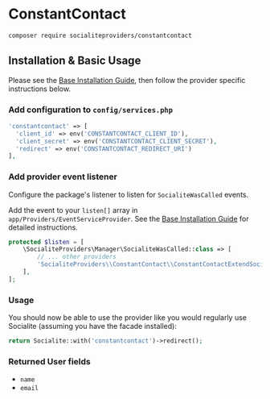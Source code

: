 # ConstantContact

```bash
composer require socialiteproviders/constantcontact
```

## Installation & Basic Usage

Please see the [Base Installation Guide](https://socialiteproviders.com/usage/), then follow the provider specific instructions below.

### Add configuration to `config/services.php`

```php
'constantcontact' => [    
  'client_id' => env('CONSTANTCONTACT_CLIENT_ID'),  
  'client_secret' => env('CONSTANTCONTACT_CLIENT_SECRET'),  
  'redirect' => env('CONSTANTCONTACT_REDIRECT_URI') 
],
```

### Add provider event listener

Configure the package's listener to listen for `SocialiteWasCalled` events.

Add the event to your `listen[]` array in `app/Providers/EventServiceProvider`. See the [Base Installation Guide](https://socialiteproviders.com/usage/) for detailed instructions.

```php
protected $listen = [
    \SocialiteProviders\Manager\SocialiteWasCalled::class => [
        // ... other providers
        'SocialiteProviders\\ConstantContact\\ConstantContactExtendSocialite@handle',
    ],
];
```

### Usage

You should now be able to use the provider like you would regularly use Socialite (assuming you have the facade installed):

```php
return Socialite::with('constantcontact')->redirect();
```

### Returned User fields

- ``name``
- ``email``
